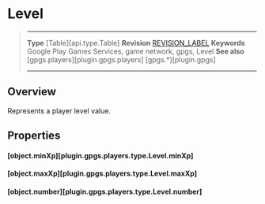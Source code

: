 # Level

> --------------------- ------------------------------------------------------------------------------------------
> __Type__              [Table][api.type.Table]
> __Revision__          [REVISION_LABEL](REVISION_URL)
> __Keywords__          Google Play Games Services, game network, gpgs, Level
> __See also__          [gpgs.players][plugin.gpgs.players]
>                       [gpgs.*][plugin.gpgs]
> --------------------- ------------------------------------------------------------------------------------------

## Overview

Represents a player level value.

## Properties

#### [object.minXp][plugin.gpgs.players.type.Level.minXp]

#### [object.maxXp][plugin.gpgs.players.type.Level.maxXp]

#### [object.number][plugin.gpgs.players.type.Level.number]
